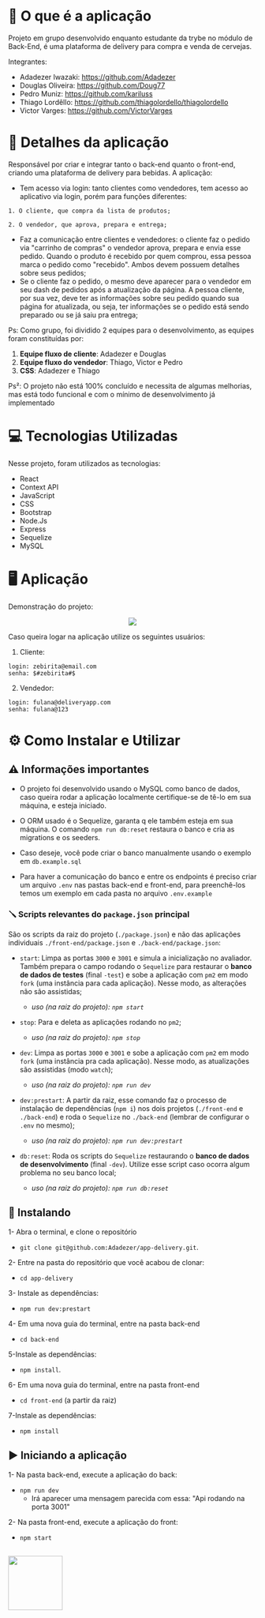 # 🍺 O que é a aplicação
Projeto em grupo desenvolvido enquanto estudante da trybe no módulo de Back-End, é uma plataforma de delivery para compra e venda de cervejas.

Integrantes:
- Adadezer Iwazaki: https://github.com/Adadezer
- Douglas Oliveira: https://github.com/Doug77
- Pedro Muniz: https://github.com/kariluss
- Thiago Lordêllo: https://github.com/thiagolordello/thiagolordello
- Victor Varges: https://github.com/VictorVarges

# 🍻 Detalhes da aplicação
Responsável por criar e integrar tanto o back-end quanto o front-end, criando uma plataforma de delivery para bebidas. A aplicação:

 -   Tem acesso via login: tanto clientes como vendedores, tem acesso ao aplicativo via login, porém para funções diferentes: 
  
    1. O cliente, que compra da lista de produtos; 
  
    2. O vendedor, que aprova, prepara e entrega;

-   Faz a comunicação entre clientes e vendedores: o cliente faz o pedido via "carrinho de compras" o vendedor aprova, prepara e envia esse pedido. Quando o produto é recebido por quem comprou, essa pessoa marca o pedido como "recebido". Ambos devem possuem detalhes sobre seus pedidos;
-   Se o cliente faz o pedido, o mesmo deve aparecer para o vendedor em seu dash de pedidos após a atualização da página. A pessoa cliente, por sua vez, deve ter as informações sobre seu pedido quando sua página for atualizada, ou seja, ter informações se o pedido está sendo preparado ou se já saiu pra entrega;

Ps: Como grupo, foi dividido 2 equipes para o desenvolvimento, as equipes foram constituídas por:
1. **Equipe fluxo de cliente**: Adadezer e Douglas
2. **Equipe fluxo do vendedor**: Thiago, Victor e Pedro
3. **CSS**: Adadezer e Thiago

Ps²: O projeto não está 100% concluído e necessita de algumas melhorias, mas está todo funcional e com o mínimo de desenvolvimento já implementado

# 💻 Tecnologias Utilizadas
	
Nesse projeto, foram utilizados as tecnologias:

 - React
 - Context API
 - JavaScript
 - CSS
 - Bootstrap
 - Node.Js
 - Express
 - Sequelize
 - MySQL

# 🖥️ Aplicação
	
Demonstração do projeto:
<p align="center">
    <img windth="470" src="assets/readme/simplescreenrecorder-2022-06-24_12.29.08.gif">
</p>

Caso queira logar na aplicação utilize os seguintes usuários:
1. Cliente:
```
login: zebirita@email.com
senha: $#zebirita#$ 
```
2. Vendedor:
```
login: fulana@deliveryapp.com
senha: fulana@123 
```
# ⚙️ Como Instalar e Utilizar

## ⚠️ Informações importantes
 
- O projeto foi desenvolvido usando o MySQL como banco de dados, caso queira rodar a aplicação localmente certifique-se de tê-lo em sua máquina, e esteja iniciado.

- O ORM usado é o Sequelize, garanta q ele também esteja em sua máquina. O comando `npm run db:reset` restaura o banco e cria as migrations e os seeders.

- Caso deseje, você pode criar o banco manualmente usando o exemplo em `db.example.sql` 

- Para haver a comunicação do banco e entre os endpoints é preciso criar um arquivo `.env` nas pastas back-end e front-end, para preenchê-los temos um exemplo em cada pasta no arquivo `.env.example`

### 🪛 Scripts relevantes do  `package.json`  principal

São os scripts da raiz do projeto (`./package.json`) e não das aplicações individuais  `./front-end/package.json`  e  `./back-end/package.json`:

-   `start`: Limpa as portas  `3000`  e  `3001`  e simula a inicialização no avaliador. Também prepara o campo rodando o  `Sequelize`  para restaurar o  **banco de dados de testes**  (final  `-test`) e sobe a aplicação com  `pm2`  em modo  `fork`  (uma instância para cada aplicação). Nesse modo, as alterações não são assistidas;
    
    -   _uso (na raiz do projeto):  `npm start`_
-   `stop`: Para e deleta as aplicações rodando no  `pm2`;
    
    -   _uso (na raiz do projeto):  `npm stop`_
-   `dev`: Limpa as portas  `3000`  e  `3001`  e sobe a aplicação com  `pm2`  em modo  `fork`  (uma instância pra cada aplicação). Nesse modo, as atualizações são assistidas (modo  `watch`);
    
    -   _uso (na raiz do projeto):  `npm run dev`_
-   `dev:prestart`: A partir da raiz, esse comando faz o processo de instalação de dependências (`npm i`) nos dois projetos (`./front-end`  e  `./back-end`) e roda o  `Sequelize`  no  `./back-end`  (lembrar de configurar o  `.env`  no mesmo);
    
    -   _uso (na raiz do projeto):  `npm run dev:prestart`_
-   `db:reset`: Roda os scripts do  `Sequelize`  restaurando o  **banco de dados de desenvolvimento**  (final  `-dev`). Utilize esse script caso ocorra algum problema no seu banco local;
    
    -   _uso (na raiz do projeto):  `npm run db:reset`_

## 🔧 Instalando

1- Abra o terminal, e clone o repositório 
 
 - `git clone git@github.com:Adadezer/app-delivery.git`.

2- Entre na pasta do repositório que você acabou de clonar:
 - `cd app-delivery`

 3- Instale as dependências:
 - `npm run dev:prestart`
  
 4- Em uma nova guia do terminal, entre na pasta back-end
 - `cd back-end`
 
5-Instale as dependências:
 
 - `npm install`.

6- Em uma nova guia do terminal, entre na pasta front-end
 - `cd front-end` (a partir da raiz)
 
7-Instale as dependências:
 
 - `npm install`

## ▶️ Iniciando a aplicação

1- Na pasta back-end, execute a aplicação do back:
 - `npm run dev`
	 - Irá aparecer uma mensagem parecida com essa: "Api rodando na porta 3001"
  
 2- Na pasta front-end, execute a aplicação do front:
 - `npm start` 

##
<span >
  <a href="https://www.linkedin.com/in/adadezer-iwazaki/" target="_blank"><img width="110em" src="https://img.shields.io/badge/linkedin-%230077B5.svg?style=for-the-badge&logo=linkedin&logoColor=white"></a>
</span>
